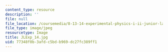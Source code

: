 ```yaml
---
content_type: resource
description: ''
file: null
file_location: /coursemedia/8-13-14-experimental-physics-i-ii-junior-lab-fall-2016-spring-2017/77348f0b3afdc5bdb969dc27fc389ff1_JLExp_14.jpg
file_type: image/jpeg
resourcetype: Image
title: JLExp_14.jpg
uid: 77348f0b-3afd-c5bd-b969-dc27fc389ff1
---
```


